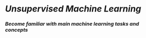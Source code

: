 # ***Unsupervised Machine Learning***
### ***Become familiar with main machine learning tasks and concepts***
